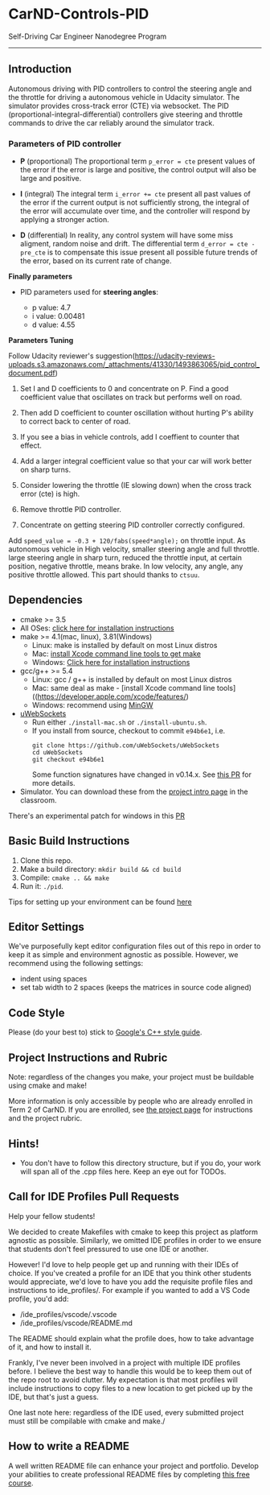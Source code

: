 # CarND-Controls-PID
Self-Driving Car Engineer Nanodegree Program

---

## Introduction
Autonomous driving with PID controllers to control the steering angle and the throttle for driving a autonomous vehicle 
in Udacity simulator. The simulator provides cross-track error (CTE) via websocket. The PID 
(proportional-integral-differential) controllers give steering and throttle commands 
to drive the car reliably around the simulator track.

### Parameters of PID controller

* **P** (proportional) The proportional term `p_error = cte` present values of the error if the error is large and positive, 
the control output will also be large and positive.

* **I** (integral) The integral term `i_error += cte` present all past values of the error if the current output is not sufficiently 
strong, the integral of the error will accumulate over time, and the controller will respond by 
applying a stronger action.

* **D** (differential) In reality, any control system will have some miss aligment, random noise and drift. The differential term `d_error = cte - pre_cte` is to compensate this issue present all possible future trends of the error, based on its current rate of change.

**Finally parameters**

* PID parameters used for **steering angles**: 

    * p value: 4.7 
    * i value: 0.00481
    * d value: 4.55
    
**Parameters Tuning**

Follow Udacity reviewer's suggestion(https://udacity-reviews-uploads.s3.amazonaws.com/_attachments/41330/1493863065/pid_control_document.pdf)

1. Set I and D coefficients to 0 and concentrate on P. Find a good coefficient value that oscillates on track but performs well on road.

2. Then add D coefficient to counter oscillation without hurting P's ability to correct back to center of road.

3. If you see a bias in vehicle controls, add I coeffient to counter that effect.

4. Add a larger integral coefficient value so that your car will work better on sharp turns.

5. Consider lowering the throttle (IE slowing down) when the cross track error (cte) is high.

6. Remove throttle PID controller.

7. Concentrate on getting steering PID controller correctly configured.

Add `speed_value = -0.3 + 120/fabs(speed*angle);` on throttle input. As autonomous vehicle in High velocity, smaller steering angle and full throttle. large steering angle in sharp turn, reduced the throttle input, at certain position, negative throttle, means brake. In low velocity, any angle, any positive throttle allowed. This part should thanks to `ctsuu`.

## Dependencies

* cmake >= 3.5
 * All OSes: [click here for installation instructions](https://cmake.org/install/)
* make >= 4.1(mac, linux), 3.81(Windows)
  * Linux: make is installed by default on most Linux distros
  * Mac: [install Xcode command line tools to get make](https://developer.apple.com/xcode/features/)
  * Windows: [Click here for installation instructions](http://gnuwin32.sourceforge.net/packages/make.htm)
* gcc/g++ >= 5.4
  * Linux: gcc / g++ is installed by default on most Linux distros
  * Mac: same deal as make - [install Xcode command line tools]((https://developer.apple.com/xcode/features/)
  * Windows: recommend using [MinGW](http://www.mingw.org/)
* [uWebSockets](https://github.com/uWebSockets/uWebSockets)
  * Run either `./install-mac.sh` or `./install-ubuntu.sh`.
  * If you install from source, checkout to commit `e94b6e1`, i.e.
    ```
    git clone https://github.com/uWebSockets/uWebSockets 
    cd uWebSockets
    git checkout e94b6e1
    ```
    Some function signatures have changed in v0.14.x. See [this PR](https://github.com/udacity/CarND-MPC-Project/pull/3) for more details.
* Simulator. You can download these from the [project intro page](https://github.com/udacity/self-driving-car-sim/releases) in the classroom.

There's an experimental patch for windows in this [PR](https://github.com/udacity/CarND-PID-Control-Project/pull/3)

## Basic Build Instructions

1. Clone this repo.
2. Make a build directory: `mkdir build && cd build`
3. Compile: `cmake .. && make`
4. Run it: `./pid`. 

Tips for setting up your environment can be found [here](https://classroom.udacity.com/nanodegrees/nd013/parts/40f38239-66b6-46ec-ae68-03afd8a601c8/modules/0949fca6-b379-42af-a919-ee50aa304e6a/lessons/f758c44c-5e40-4e01-93b5-1a82aa4e044f/concepts/23d376c7-0195-4276-bdf0-e02f1f3c665d)

## Editor Settings

We've purposefully kept editor configuration files out of this repo in order to
keep it as simple and environment agnostic as possible. However, we recommend
using the following settings:

* indent using spaces
* set tab width to 2 spaces (keeps the matrices in source code aligned)

## Code Style

Please (do your best to) stick to [Google's C++ style guide](https://google.github.io/styleguide/cppguide.html).

## Project Instructions and Rubric

Note: regardless of the changes you make, your project must be buildable using
cmake and make!

More information is only accessible by people who are already enrolled in Term 2
of CarND. If you are enrolled, see [the project page](https://classroom.udacity.com/nanodegrees/nd013/parts/40f38239-66b6-46ec-ae68-03afd8a601c8/modules/f1820894-8322-4bb3-81aa-b26b3c6dcbaf/lessons/e8235395-22dd-4b87-88e0-d108c5e5bbf4/concepts/6a4d8d42-6a04-4aa6-b284-1697c0fd6562)
for instructions and the project rubric.

## Hints!

* You don't have to follow this directory structure, but if you do, your work
  will span all of the .cpp files here. Keep an eye out for TODOs.

## Call for IDE Profiles Pull Requests

Help your fellow students!

We decided to create Makefiles with cmake to keep this project as platform
agnostic as possible. Similarly, we omitted IDE profiles in order to we ensure
that students don't feel pressured to use one IDE or another.

However! I'd love to help people get up and running with their IDEs of choice.
If you've created a profile for an IDE that you think other students would
appreciate, we'd love to have you add the requisite profile files and
instructions to ide_profiles/. For example if you wanted to add a VS Code
profile, you'd add:

* /ide_profiles/vscode/.vscode
* /ide_profiles/vscode/README.md

The README should explain what the profile does, how to take advantage of it,
and how to install it.

Frankly, I've never been involved in a project with multiple IDE profiles
before. I believe the best way to handle this would be to keep them out of the
repo root to avoid clutter. My expectation is that most profiles will include
instructions to copy files to a new location to get picked up by the IDE, but
that's just a guess.

One last note here: regardless of the IDE used, every submitted project must
still be compilable with cmake and make./

## How to write a README
A well written README file can enhance your project and portfolio.  Develop your abilities to create professional README files by completing [this free course](https://www.udacity.com/course/writing-readmes--ud777).

